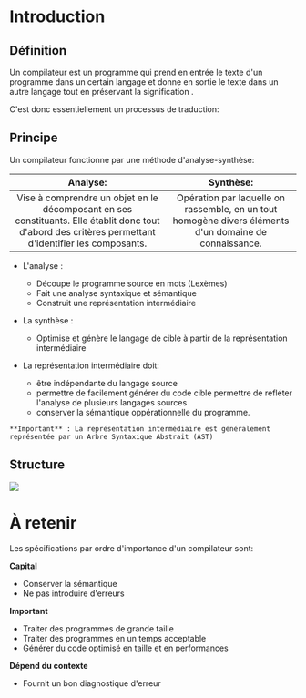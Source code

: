 # Introduction

## Définition
Un compilateur est un programme qui prend en entrée le texte d'un programme dans un certain langage et donne en sortie le texte dans un autre langage tout en préservant la signification .

 C'est donc essentiellement un processus de traduction:

## Principe
Un compilateur fonctionne par une méthode d'analyse-synthèse:

| Analyse: | Synthèse: |
|:-:|:-:|
|Vise à comprendre un objet en le décomposant en ses constituants. Elle établit donc tout d'abord des critères permettant d'identifier les composants.|Opération par laquelle on rassemble, en un tout homogène divers éléments d'un domaine de connaissance.|


- L'analyse :
  - Découpe le programme source en mots (Lexèmes)
  - Fait une analyse syntaxique et sémantique
  - Construit une représentation intermédiaire

- La synthèse :
  - Optimise et génère le langage de cible à partir de la représentation intermédiaire

- La représentation intermédiaire  doit:
  - être indépendante du langage source
  - permettre de facilement générer du code cible
permettre de refléter l'analyse de plusieurs langages sources
  - conserver la sémantique oppérationnelle du programme.

`**Important** : La représentation intermédiaire est généralement représentée par un Arbre Syntaxique Abstrait (AST)`

## Structure

![](https://i.imgur.com/LbBFgTe.png)



# À retenir
Les spécifications par ordre d'importance d'un compilateur sont:

**Capital**
- Conserver la sémantique
- Ne pas introduire d'erreurs

**Important**
- Traiter des programmes de grande taille
- Traiter des programmes en un temps acceptable 
- Générer du code optimisé en taille et en performances

**Dépend du contexte**
- Fournit un bon diagnostique d'erreur
